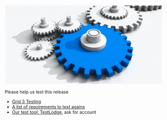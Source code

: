 
![](img/help_us_test_.jpg)

Please help us test this release

- [Grid 3 Testing](grid3_testing)
- [A list of requirements to test agains](https://docs.google.com/spreadsheets/d/1fKkwndDAGe4AILpuMffnLCyAAqLz5dq2F6SBzkMQWeo/edit#gid=0)
- [Our test tool: TestLodge](grid3_testlodge), ask for account